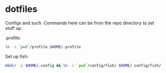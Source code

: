 dotfiles 
========

Configs and such. Commands here can be from the repo directory to set stuff up.

.profile: 
``` bash
ln -s `pwd`/profile $HOME/.profile
```

Set up fish: 
``` bash
mkdir -p $HOME/.config && ln -s `pwd`/config/fish/ $HOME/.config/fish/
```
